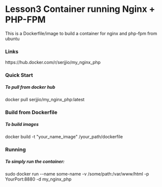 # Lesson3 Container running Nginx + PHP-FPM

This is a Dockerfile/image to build a container for nginx and php-fpm from ubuntu

<h3>Links</h3>
   https://hub.docker.com/r/serjjio/my_nginx_php
   
<h3>Quick Start</h3>
  <h5>To pull from docker hub</h5>
        docker pull serjjio/my_nginx_php:latest
        
<h3>Build from Dockerfile</h3>
  <h5>To build images</h5>
        docker build -t "your_name_image" /your_path/dockerfile
        

<h3>Running</h3>
  <h5>To simply run the container:</h5>
        sudo docker run --name some-name -v /some/path:/var/www/html -p YourPort:8880 -d my_nginx_php
    

